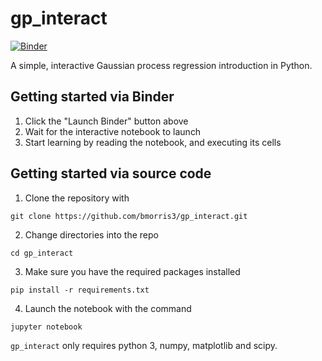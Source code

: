 # gp_interact

[![Binder](https://mybinder.org/badge_logo.svg)](https://mybinder.org/v2/gh/bmorris3/gp_interact/master?filepath=gp_interact.ipynb)

A simple, interactive Gaussian process regression introduction in Python.

## Getting started via Binder

1. Click the "Launch Binder" button above
2. Wait for the interactive notebook to launch
3. Start learning by reading the notebook, and executing its cells

## Getting started via source code

1. Clone the repository with 
```
git clone https://github.com/bmorris3/gp_interact.git
```
2. Change directories into the repo
```
cd gp_interact
```
3. Make sure you have the required packages installed
```
pip install -r requirements.txt
```
4. Launch the notebook with the command
```
jupyter notebook
```

`gp_interact` only requires python 3, numpy, matplotlib and scipy.
